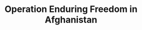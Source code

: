 ---
layout: page-breadcrumbs.html
title: Operation Enduring Freedom in Afghanistan
display_title: Operation Enduring Freedom
concurrence: 
template: 
lastupdate_override: 
relatedlinks:
  - url: 
    title:
    description: 

---